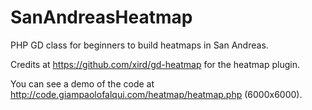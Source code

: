 SanAndreasHeatmap
=================

PHP GD class for beginners to build heatmaps in San Andreas.

Credits at https://github.com/xird/gd-heatmap for the heatmap plugin.

You can see a demo of the code at http://code.giampaolofalqui.com/heatmap/heatmap.php (6000x6000).
